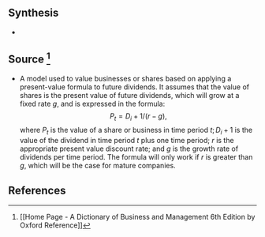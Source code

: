 ## Synthesis
- 
## Source [^1]
- A model used to value businesses or shares based on applying a present-value formula to future dividends. It assumes that the value of shares is the present value of future dividends, which will grow at a fixed rate $g$, and is expressed in the formula: $$P_{t}=D_{i}+1 /(r-g),$$where $P_{t}$ is the value of a share or business in time period $t ; D_{i}+1$ is the value of the dividend in time period $t$ plus one time period; $r$ is the appropriate present value discount rate; and $g$ is the growth rate of dividends per time period. The formula will only work if $r$ is greater than $g$, which will be the case for mature companies.
## References

[^1]: [[Home Page - A Dictionary of Business and Management 6th Edition by Oxford Reference]]